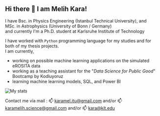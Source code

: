 ## Hi there 👋 I am Melih Kara!

I have Bsc. in Physics Engineering (Istanbul Technical University), and <br>
       MSc. in Astrophysics (University of Bonn / Germany) <br>
       and currently I'm a Ph.D. student at Karlsruhe Institute of Technology

I have worked with `Python` programming language for my studies and for both of my thesis projects. <br>
I am currently,
- working on possible machine learning applications on the simulated eROSITA data
- working as a teaching assistant for the "*Data Science for Public Good*" Bootcamp by Kodluyoruz
- learning machine learning models, SQL, and Power BI

![My stats](!https://github-readme-stats.vercel.app/api?username=KaraMelih&count_private=true&show_icons=true&theme=chartreuse-dark)

Contact me via mail : 📫 karamel.itu@gmail.com and/or 📫 karamelih.science@gmail.com and/or 📫 kara@kit.edu

<!--
**KaraMelih/KaraMelih** is a ✨ _special_ ✨ repository because its `README.md` (this file) appears on your GitHub profile.

Here are some ideas to get you started:

- 🔭 I’m currently working on ...
- 🌱 I’m currently learning ...
- 👯 I’m looking to collaborate on ...
- 🤔 I’m looking for help with ...
- 💬 Ask me about ...
- 📫 How to reach me: ...
- 😄 Pronouns: ...
- ⚡ Fun fact: ...
-->
